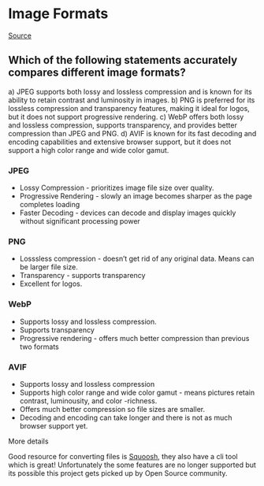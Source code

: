 # Image Formats 
[Source](https://frontendmasters.com/courses/web-dev-quiz/q26-image-formats/)


## Which of the following statements accurately compares different image formats?

  a) JPEG supports both lossy and lossless compression and is known for its ability to retain contrast and luminosity in images.
  b) PNG is preferred for its lossless compression and transparency features, making it ideal for logos, but it does not support progressive rendering.
  c) WebP offers both lossy and lossless compression, supports transparency, and provides better compression than JPEG and PNG.
  d) AVIF is known for its fast decoding and encoding capabilities and extensive browser support, but it does not support a high color range and wide color gamut.


### JPEG
- Lossy Compression - prioritizes image file size over quality. 
- Progressive Rendering - slowly an image becomes sharper as the page completes loading
- Faster Decoding - devices can decode and display images quickly without significant processing power

### PNG
- Losssless compression - doesn’t get rid of any original data. Means can be larger file size.
- Transparency - supports transparency
- Excellent for logos. 

### WebP 
- Supports lossy and lossless compression.
- Supports transparency
- Progressive rendering - offers much better compression than previous two formats

### AVIF
- Supports lossy and lossless compression
- Supports high color range and wide color gamut - means pictures retain contrast, luminousity, and color -richness.
- Offers much better compression so file sizes are smaller.
- Decoding and encoding can take longer and there is not as much browser support yet.

More details

Good resource for converting files is [Squoosh](https://squoosh.app/), they also have a cli tool which is great! 
Unfortunately the some features are no longer supported but its possible this project gets picked up by Open Source community. 
